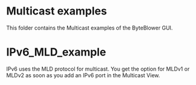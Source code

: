# Multicast examples 

This folder contains the Multicast examples of the ByteBlower GUI.


# IPv6_MLD_example 
IPv6 uses the MLD protocol for multicast. You get the option for MLDv1
or MLDv2 as soon as you add an IPv6 port in the Multicast View.




